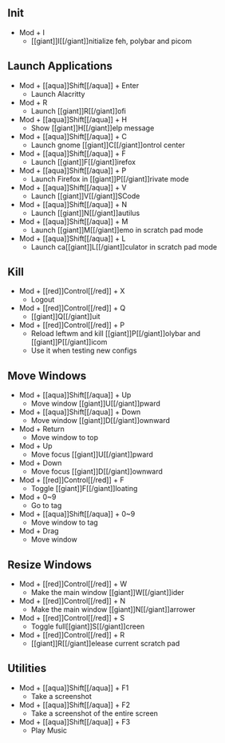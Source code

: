 ## Init

- Mod + I
  - [[giant]]I[[/giant]]nitialize feh, polybar and picom

## Launch Applications

- Mod + [[aqua]]Shift[[/aqua]] + Enter
  - Launch Alacritty
- Mod + R
  - Launch [[giant]]R[[/giant]]ofi
- Mod + [[aqua]]Shift[[/aqua]] + H
  - Show [[giant]]H[[/giant]]elp message
- Mod + [[aqua]]Shift[[/aqua]] + C
  - Launch gnome [[giant]]C[[/giant]]ontrol center
- Mod + [[aqua]]Shift[[/aqua]] + F
  - Launch [[giant]]F[[/giant]]irefox
- Mod + [[aqua]]Shift[[/aqua]] + P
  - Launch Firefox in [[giant]]P[[/giant]]rivate mode
- Mod + [[aqua]]Shift[[/aqua]] + V
  - Launch [[giant]]V[[/giant]]SCode
- Mod + [[aqua]]Shift[[/aqua]] + N
  - Launch [[giant]]N[[/giant]]autilus
- Mod + [[aqua]]Shift[[/aqua]] + M
  - Launch [[giant]]M[[/giant]]emo in scratch pad mode
- Mod + [[aqua]]Shift[[/aqua]] + L
  - Launch ca[[giant]]L[[/giant]]culator in scratch pad mode

## Kill

- Mod + [[red]]Control[[/red]] + X
  - Logout
- Mod + [[red]]Control[[/red]] + Q
  - [[giant]]Q[[/giant]]uit
- Mod + [[red]]Control[[/red]] + P
  - Reload leftwm and kill [[giant]]P[[/giant]]olybar and [[giant]]P[[/giant]]icom
  - Use it when testing new configs

## Move Windows

- Mod + [[aqua]]Shift[[/aqua]] + Up
  - Move window [[giant]]U[[/giant]]pward
- Mod + [[aqua]]Shift[[/aqua]] + Down
  - Move window [[giant]]D[[/giant]]ownward
- Mod + Return
  - Move window to top
- Mod + Up
  - Move focus [[giant]]U[[/giant]]pward
- Mod + Down
  - Move focus [[giant]]D[[/giant]]ownward
- Mod + [[red]]Control[[/red]] + F
  - Toggle [[giant]]F[[/giant]]loating
- Mod + 0~9
  - Go to tag
- Mod + [[aqua]]Shift[[/aqua]] + 0~9
  - Move window to tag
- Mod + Drag
  - Move window

## Resize Windows

- Mod + [[red]]Control[[/red]] + W
  - Make the main window [[giant]]W[[/giant]]ider
- Mod + [[red]]Control[[/red]] + N
  - Make the main window [[giant]]N[[/giant]]arrower
- Mod + [[red]]Control[[/red]] + S
  - Toggle full[[giant]]S[[/giant]]creen
- Mod + [[red]]Control[[/red]] + R
  - [[giant]]R[[/giant]]elease current scratch pad

## Utilities

- Mod + [[aqua]]Shift[[/aqua]] + F1
  - Take a screenshot
- Mod + [[aqua]]Shift[[/aqua]] + F2
  - Take a screenshot of the entire screen
- Mod + [[aqua]]Shift[[/aqua]] + F3
  - Play Music
